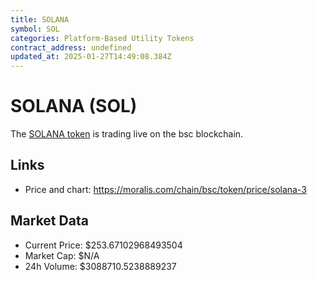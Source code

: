 ```yaml
---
title: SOLANA
symbol: SOL
categories: Platform-Based Utility Tokens
contract_address: undefined
updated_at: 2025-01-27T14:49:08.384Z
---
```


# SOLANA (SOL)
The [SOLANA token](https://moralis.com/chain/bsc/token/price/solana-3) is trading live on the bsc blockchain.

## Links
- Price and chart: https://moralis.com/chain/bsc/token/price/solana-3

## Market Data
- Current Price: $253.67102968493504
- Market Cap: $N/A
- 24h Volume: $3088710.5238889237
